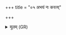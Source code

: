 +++
title = "०५ अभयं नः करत्य्"

+++
<details><summary>मूलम् (GR)</summary>

अभयं नः करत्य् अन्तरिक्षम्  
अभयं द्यावापृथिवी उभे ।  
अभयं पश्चाद् अभयं पुरस्ताद्  
उत्तराद् अधराद् अभयं नो अस्तु ॥
</details>